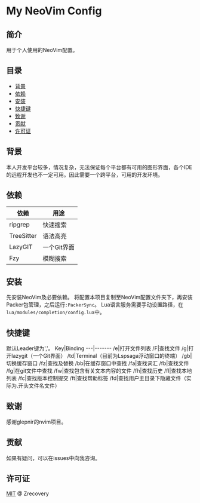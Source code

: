 # My NeoVim Config

## 简介
用于个人使用的NeoVim配置。

## 目录
- [背景](#背景)
- [依赖](#依赖)
- [安装](#安装)
- [快捷键](#快捷键)
- [致谢](#致谢)
- [贡献](#贡献)
- [许可证](#许可证)

## 背景
本人开发平台较多，情况复杂，无法保证每个平台都有可用的图形界面，各个IDE的远程开发也不一定可用。因此需要一个跨平台，可用的开发环境。

## 依赖
依赖|用途
----|----
ripgrep|快速搜索
TreeSitter|语法高亮
LazyGIT|一个Git界面
Fzy|模糊搜索


## 安装
先安装NeoVim及必要依赖。
将配置本项目复制至NeoVim配置文件夹下，再安装Packer包管理，之后运行`:PackerSync`。
Lua语言服务需要手动设置路径，在`lua/modules/completion/config.lua`中。

## 快捷键
默认Leader键为','。
Key|Binding
---|-------
/<Leader/>e|打开文件列表
/<Leader/>F|查找文件
/<Leader/>g|打开lazygit（一个Git界面）
/<Leader/>td|Terminal（目前为Lspsaga浮动窗口的终端）
/<Leader/>gb|切换缓存窗口
/<Leader/>fz|查找及替换
/<Leader/>bb|在缓存窗口中查找
/<Leader/>fa|查找词汇
/<Leader/>fb|查找文件
/<Leader/>fg|在git文件中查找
/<Leader/>fw|查找包含有关文本内容的文件
/<Leader/>fh|查找历史
/<Leader/>fl|查找本地列表
/<Leader/>fc|查找版本控制提交
/<Leader/>ft|查找帮助标签
/<Leader/>fd|查找用户主目录下隐藏文件（实际为.开头文件名文件）




## 致谢
感谢glepnir的nvim项目。

## 贡献
如果有疑问，可以在issues中向我咨询。

## 许可证
[MIT](LICENSE) @ Zrecovery



